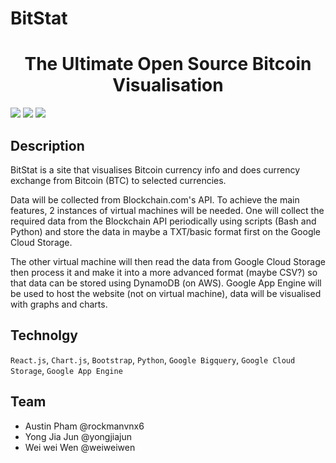 # BitStat
<h1 align="center">
  The Ultimate Open Source Bitcoin Visualisation
</h1>
<p align="center">

![](https://img.shields.io/badge/%E2%9C%94%20Code%20Quality-A-green.svg) ![](https://img.shields.io/badge/Mobile%20Compatibility-A-red.svg)
![](https://img.shields.io/badge/lisence-MIT-blue.svg)
</p>

## Description
BitStat is a site that visualises Bitcoin currency info and does currency exchange from Bitcoin (BTC) to selected currencies.

Data will be collected from Blockchain.com's API. To achieve the main features, 2 instances of virtual machines will be needed. One will collect the required data from the Blockchain API periodically using scripts (Bash and Python) and store the data in maybe a TXT/basic format first on the Google Cloud Storage.

The other virtual machine will then read the data from Google Cloud Storage then process it and make it into a more advanced format (maybe CSV?) so that data can be stored using DynamoDB (on AWS). Google App Engine will be used to host the website (not on virtual machine), data will be visualised with graphs and charts.

## Technolgy
<code>React.js</code>, <code>Chart.js</code>, <code>Bootstrap</code>, <code>Python</code>, <code>Google Bigquery</code>, <code>Google Cloud Storage</code>, <code>Google App Engine</code>

## Team
- Austin Pham @rockmanvnx6
- Yong Jia Jun @yongjiajun
- Wei wei Wen @weiweiwen